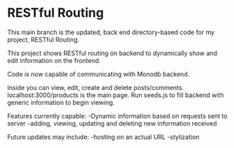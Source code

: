 # RESTful Routing

This main branch is the updated, back end directory-based code for my project, RESTful Routing. 

This project shows RESTful routing on backend to dynamically show and edit information on the frontend. 

Code is now capable of communicating with Monodb backend.

Inside you can view, edit, create and delete posts/comments. localhost:3000/products is the main page. Run seeds.js to fill backend with generic information to begin viewing. 

Features currently capable:
-Dynamic information based on requests sent to server
-adding, viewing, updating and deleting new information received

Future updates may include:
-hosting on an actual URL
-stylization
